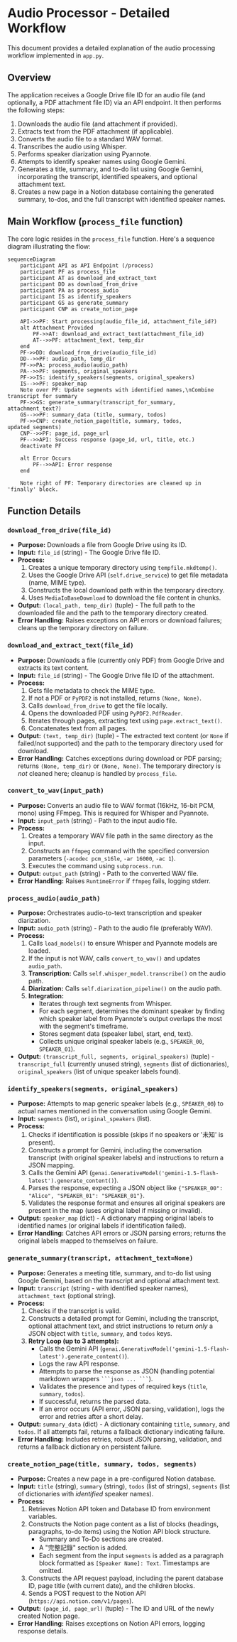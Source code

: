 # Audio Processor - Detailed Workflow

This document provides a detailed explanation of the audio processing workflow implemented in `app.py`.

## Overview

The application receives a Google Drive file ID for an audio file (and optionally, a PDF attachment file ID) via an API endpoint. It then performs the following steps:

1.  Downloads the audio file (and attachment if provided).
2.  Extracts text from the PDF attachment (if applicable).
3.  Converts the audio file to a standard WAV format.
4.  Transcribes the audio using Whisper.
5.  Performs speaker diarization using Pyannote.
6.  Attempts to identify speaker names using Google Gemini.
7.  Generates a title, summary, and to-do list using Google Gemini, incorporating the transcript, identified speakers, and optional attachment text.
8.  Creates a new page in a Notion database containing the generated summary, to-dos, and the full transcript with identified speaker names.

## Main Workflow (`process_file` function)

The core logic resides in the `process_file` function. Here's a sequence diagram illustrating the flow:

```mermaid
sequenceDiagram
    participant API as API Endpoint (/process)
    participant PF as process_file
    participant AT as download_and_extract_text
    participant DD as download_from_drive
    participant PA as process_audio
    participant IS as identify_speakers
    participant GS as generate_summary
    participant CNP as create_notion_page

    API->>PF: Start processing(audio_file_id, attachment_file_id?)
    alt Attachment Provided
        PF->>AT: download_and_extract_text(attachment_file_id)
        AT-->>PF: attachment_text, temp_dir
    end
    PF->>DD: download_from_drive(audio_file_id)
    DD-->>PF: audio_path, temp_dir
    PF->>PA: process_audio(audio_path)
    PA-->>PF: segments, original_speakers
    PF->>IS: identify_speakers(segments, original_speakers)
    IS-->>PF: speaker_map
    Note over PF: Update segments with identified names,\nCombine transcript for summary
    PF->>GS: generate_summary(transcript_for_summary, attachment_text?)
    GS-->>PF: summary_data (title, summary, todos)
    PF->>CNP: create_notion_page(title, summary, todos, updated_segments)
    CNP-->>PF: page_id, page_url
    PF-->>API: Success response (page_id, url, title, etc.)
    deactivate PF

    alt Error Occurs
        PF-->>API: Error response
    end

    Note right of PF: Temporary directories are cleaned up in 'finally' block.
```

## Function Details

### `download_from_drive(file_id)`

*   **Purpose:** Downloads a file from Google Drive using its ID.
*   **Input:** `file_id` (string) - The Google Drive file ID.
*   **Process:**
    1.  Creates a unique temporary directory using `tempfile.mkdtemp()`.
    2.  Uses the Google Drive API (`self.drive_service`) to get file metadata (name, MIME type).
    3.  Constructs the local download path within the temporary directory.
    4.  Uses `MediaIoBaseDownload` to download the file content in chunks.
*   **Output:** `(local_path, temp_dir)` (tuple) - The full path to the downloaded file and the path to the temporary directory created.
*   **Error Handling:** Raises exceptions on API errors or download failures; cleans up the temporary directory on failure.

### `download_and_extract_text(file_id)`

*   **Purpose:** Downloads a file (currently only PDF) from Google Drive and extracts its text content.
*   **Input:** `file_id` (string) - The Google Drive file ID of the attachment.
*   **Process:**
    1.  Gets file metadata to check the MIME type.
    2.  If not a PDF or `PyPDF2` is not installed, returns `(None, None)`.
    3.  Calls `download_from_drive` to get the file locally.
    4.  Opens the downloaded PDF using `PyPDF2.PdfReader`.
    5.  Iterates through pages, extracting text using `page.extract_text()`.
    6.  Concatenates text from all pages.
*   **Output:** `(text, temp_dir)` (tuple) - The extracted text content (or `None` if failed/not supported) and the path to the temporary directory used for download.
*   **Error Handling:** Catches exceptions during download or PDF parsing; returns `(None, temp_dir)` or `(None, None)`. The temporary directory is *not* cleaned here; cleanup is handled by `process_file`.

### `convert_to_wav(input_path)`

*   **Purpose:** Converts an audio file to WAV format (16kHz, 16-bit PCM, mono) using FFmpeg. This is required for Whisper and Pyannote.
*   **Input:** `input_path` (string) - Path to the input audio file.
*   **Process:**
    1.  Creates a temporary WAV file path in the same directory as the input.
    2.  Constructs an `ffmpeg` command with the specified conversion parameters (`-acodec pcm_s16le`, `-ar 16000`, `-ac 1`).
    3.  Executes the command using `subprocess.run`.
*   **Output:** `output_path` (string) - Path to the converted WAV file.
*   **Error Handling:** Raises `RuntimeError` if `ffmpeg` fails, logging stderr.

### `process_audio(audio_path)`

*   **Purpose:** Orchestrates audio-to-text transcription and speaker diarization.
*   **Input:** `audio_path` (string) - Path to the audio file (preferably WAV).
*   **Process:**
    1.  Calls `load_models()` to ensure Whisper and Pyannote models are loaded.
    2.  If the input is not WAV, calls `convert_to_wav()` and updates `audio_path`.
    3.  **Transcription:** Calls `self.whisper_model.transcribe()` on the audio path.
    4.  **Diarization:** Calls `self.diarization_pipeline()` on the audio path.
    5.  **Integration:**
        *   Iterates through text segments from Whisper.
        *   For each segment, determines the dominant speaker by finding which speaker label from Pyannote's output overlaps the most with the segment's timeframe.
        *   Stores segment data (speaker label, start, end, text).
        *   Collects unique original speaker labels (e.g., `SPEAKER_00`, `SPEAKER_01`).
*   **Output:** `(transcript_full, segments, original_speakers)` (tuple) - `transcript_full` (currently unused string), `segments` (list of dictionaries), `original_speakers` (list of unique speaker labels found).

### `identify_speakers(segments, original_speakers)`

*   **Purpose:** Attempts to map generic speaker labels (e.g., `SPEAKER_00`) to actual names mentioned in the conversation using Google Gemini.
*   **Input:** `segments` (list), `original_speakers` (list).
*   **Process:**
    1.  Checks if identification is possible (skips if no speakers or '未知' is present).
    2.  Constructs a prompt for Gemini, including the conversation transcript (with original speaker labels) and instructions to return a JSON mapping.
    3.  Calls the Gemini API (`genai.GenerativeModel('gemini-1.5-flash-latest').generate_content()`).
    4.  Parses the response, expecting a JSON object like `{"SPEAKER_00": "Alice", "SPEAKER_01": "SPEAKER_01"}`.
    5.  Validates the response format and ensures all original speakers are present in the map (uses original label if missing or invalid).
*   **Output:** `speaker_map` (dict) - A dictionary mapping original labels to identified names (or original labels if identification failed).
*   **Error Handling:** Catches API errors or JSON parsing errors; returns the original labels mapped to themselves on failure.

### `generate_summary(transcript, attachment_text=None)`

*   **Purpose:** Generates a meeting title, summary, and to-do list using Google Gemini, based on the transcript and optional attachment text.
*   **Input:** `transcript` (string - with identified speaker names), `attachment_text` (optional string).
*   **Process:**
    1.  Checks if the transcript is valid.
    2.  Constructs a detailed prompt for Gemini, including the transcript, optional attachment text, and strict instructions to return *only* a JSON object with `title`, `summary`, and `todos` keys.
    3.  **Retry Loop (up to 3 attempts):**
        *   Calls the Gemini API (`genai.GenerativeModel('gemini-1.5-flash-latest').generate_content()`).
        *   Logs the raw API response.
        *   Attempts to parse the response as JSON (handling potential markdown wrappers ` ```json ... ``` `).
        *   Validates the presence and types of required keys (`title`, `summary`, `todos`).
        *   If successful, returns the parsed data.
        *   If an error occurs (API error, JSON parsing, validation), logs the error and retries after a short delay.
*   **Output:** `summary_data` (dict) - A dictionary containing `title`, `summary`, and `todos`. If all attempts fail, returns a fallback dictionary indicating failure.
*   **Error Handling:** Includes retries, robust JSON parsing, validation, and returns a fallback dictionary on persistent failure.

### `create_notion_page(title, summary, todos, segments)`

*   **Purpose:** Creates a new page in a pre-configured Notion database.
*   **Input:** `title` (string), `summary` (string), `todos` (list of strings), `segments` (list of dictionaries with *identified* speaker names).
*   **Process:**
    1.  Retrieves Notion API token and Database ID from environment variables.
    2.  Constructs the Notion page content as a list of blocks (headings, paragraphs, to-do items) using the Notion API block structure.
        *   Summary and To-Do sections are created.
        *   A "完整記錄" section is added.
        *   Each segment from the input `segments` is added as a paragraph block formatted as `[Speaker Name]: Text`. Timestamps are omitted.
    3.  Constructs the API request payload, including the parent database ID, page title (with current date), and the children blocks.
    4.  Sends a POST request to the Notion API (`https://api.notion.com/v1/pages`).
*   **Output:** `(page_id, page_url)` (tuple) - The ID and URL of the newly created Notion page.
*   **Error Handling:** Raises exceptions on Notion API errors, logging response details.
